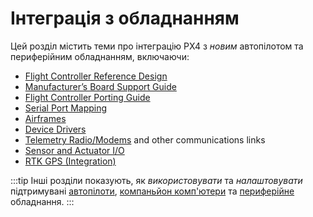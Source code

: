 # Інтеграція з обладнанням

Цей розділ містить теми про інтеграцію PX4 з _новим_ автопілотом та периферійним обладнанням, включаючи:

- [Flight Controller Reference Design](../hardware/reference_design.md)
- [Manufacturer’s Board Support Guide](../hardware/board_support_guide.md)
- [Flight Controller Porting Guide](../hardware/porting_guide.md)
- [Serial Port Mapping](../hardware/serial_port_mapping.md)
- [Airframes](../dev_airframes/README.md)
- [Device Drivers](../middleware/drivers.md)
- [Telemetry Radio/Modems](../data_links/telemetry.md) and other communications links
- [Sensor and Actuator I/O](../sensor_bus/README.md)
- [RTK GPS (Integration)](../advanced/rtk_gps.md)

:::tip
Інші розділи показують, як _використовувати_ та _налаштовувати_ підтримувані [автопілоти](../flight_controller/README.md), [компаньйон комп'ютери](../companion_computer/README.md) та [периферійне](../peripherals/README.md) обладнання.
:::
